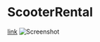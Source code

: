 # ScooterRental
[link](https://www.example.com/my%20great%20page)
![Screenshot](../master/UML/TESTSCREENSHOT/User.png)
